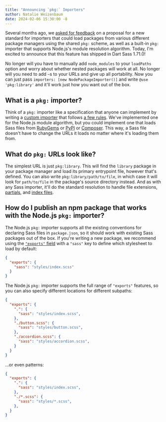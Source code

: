 ```yaml
---
title: "Announcing `pkg:` Importers"
author: Natalie Weizenbaum
date: 2024-02-06 15:30:00 -8
---
```


Several months ago, we [asked for feedback] on a proposal for a new standard for
importers that could load packages from various different package managers using
the shared `pkg:` scheme, as well as a built-in `pkg:` importer that supports
Node.js's module resolution algorithm. Today, I'm excited to announce that this
feature has shipped in Dart Sass 1.71.0!

[asked for feedback]: /blog/rfc-package-importer

No longer will you have to manually add `node_modules` to your `loadPaths`
option and worry about whether nested packages will work at all. No longer will
you need to add `~`s to your URLs and give up all portability. Now you can just
pass `importers: [new NodePackageImporter()]` and write `@use 'pkg:library'` and
it'll work just how you want out of the box.

## What is a `pkg:` importer?

Think of a `pkg:` importer like a specification that anyone can implement by
writing a [custom importer] that follows [a few rules]. We've implemented one for
the Node.js module algorithm, but you could implement one that loads Sass files
from [RubyGems] or [PyPI] or [Composer]. This way, a Sass file doesn't have to
change the URLs it loads no matter where it's loading them from.

[custom importer]: /documentation/js-api/interfaces/Importer/
[a few rules]: /documentation/at-rules/use#rules-for-a-pkg-importer
[RubyGems]: https://rubygems.org/
[PyPI]: https://pypi.org/
[Composer]: https://getcomposer.org/

## What do `pkg:` URLs look like?

The simplest URL is just `pkg:library`. This will find the `library` package in
your package manager and load its primary entrypoint file, however that's
defined. You can also write `pkg:library/path/to/file`, in which case it will
look for `path/to/file` in the package's source directory instead. And as with
any Sass importer, it'll do the standard resolution to handle file extensions,
[partials], and [index files].

[partials]: /documentation/at-rules/use#partials
[index files]: /documentation/at-rules/use#index-files

## How do I publish an npm package that works with the Node.js `pkg:` importer?

The Node.js `pkg:` importer supports all the existing conventions for declaring
Sass files in `package.json`, so it should work with existing Sass packages out
of the box. If you're writing a new package, we recommend using the [`"exports"`
field] with a `"sass"` key to define which stylesheet to load by default:

[`"exports"` field]: https://nodejs.org/api/packages.html#conditional-exports

```json
{
  "exports": {
    "sass": "styles/index.scss"
  }
}
```

The Node.js `pkg:` importer supports the full range of `"exports"` features, so
you can also specify different locations for different subpaths:

```json
{
  "exports": {
    ".": {
      "sass": "styles/index.scss",
    },
    "./button.scss": {
      "sass": "styles/button.scss",
    },
    "./accordion.scss": {
      "sass": "styles/accordion.scss",
    }
  }
}
```

...or even patterns:

```json
{
  "exports": {
    ".": {
      "sass": "styles/index.scss",
    },
    "./*.scss": {
      "sass": "styles/*.scss",
    },
  }
}
```
